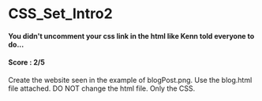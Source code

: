 # CSS_Set_Intro2
#### You didn't uncomment your css link in the html like Kenn told everyone to do...
#### Score : 2/5
Create the website seen in the example of blogPost.png. Use the blog.html file attached. DO NOT change the html file. Only the CSS.

